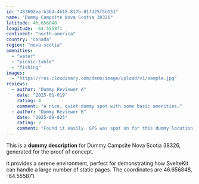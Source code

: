 ```yaml
---
id: "483692ee-b364-4b18-817b-81fd25f5b151"
name: "Dummy Campsite Nova Scotia 38326"
latitude: 46.656848
longitude: -64.555871
continent: "north-america"
country: "canada"
region: "nova-scotia"
amenities:
  - "water"
  - "picnic-table"
  - "fishing"
images:
  - "https://res.cloudinary.com/demo/image/upload/v1/sample.jpg"
reviews:
  - author: "Dummy Reviewer A"
    date: "2025-01-019"
    rating: 4
    comment: "A nice, quiet dummy spot with some basic amenities."
  - author: "Dummy Reviewer B"
    date: "2025-09-025"
    rating: 2
    comment: "Found it easily. GPS was spot on for this dummy location."
---
```


This is a **dummy description** for Dummy Campsite Nova Scotia 38326, generated for the proof of concept.

It provides a serene environment, perfect for demonstrating how SvelteKit can handle a large number of static pages. The coordinates are 46.656848, -64.555871.
